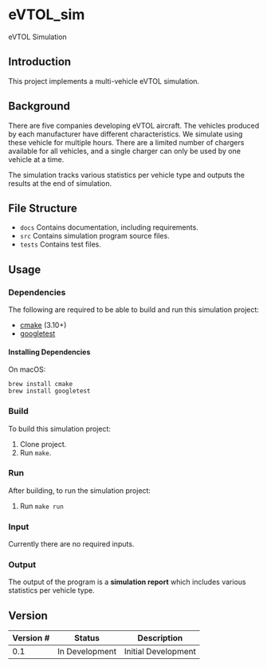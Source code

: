 # eVTOL_sim
eVTOL Simulation

## Introduction

This project implements a multi-vehicle eVTOL simulation.

## Background

There are five companies developing eVTOL aircraft. The vehicles produced by each manufacturer have different characteristics. We simulate using these vehicle for multiple hours. There are a limited number of chargers available for all vehicles, and a single charger can only be used by one vehicle at a time.

The simulation tracks various statistics per vehicle type and outputs the results at the end of simulation.

## File Structure

* `docs` Contains documentation, including requirements.
* `src` Contains simulation program source files.
* `tests` Contains test files.

## Usage

### Dependencies
The following are required to be able to build and run this simulation project:
* [cmake](https://cmake.org/download/) (3.10+)
* [googletest](https://google.github.io/googletest/)

#### Installing Dependencies
On macOS:
```
brew install cmake
brew install googletest
```

### Build
To build this simulation project:

1) Clone project.
2) Run `make`.

### Run
After building, to run the simulation project:
1) Run `make run`

### Input
Currently there are no required inputs.

### Output
The output of the program is a **simulation report** which includes various statistics per vehicle type.

## Version
Version # | Status | Description
-- | -- | --
0.1 | In Development | Initial Development